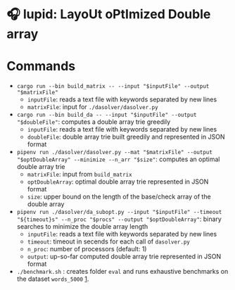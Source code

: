 # 🎧 lupid: LayoUt oPtImized Double array


# Commands

- `cargo run --bin build_matrix -- --input "$inputFile" --output "$matrixFile"`
  - `inputFile`: reads a text file with keywords separated by new lines
  - `matrixFile`: input for `./dasolver/dasolver.py`
- `cargo run --bin build_da -- --input "$inputFile" --output "$doubleFile"`: computes a double array trie greedily
  - `inputFile`: reads a text file with keywords separated by new lines
  - `doubleFile`: double array trie built greedily and represented in JSON format
- `pipenv run ./dasolver/dasolver.py --mat "$matrixFile" --output "$optDoubleArray" --minimize --n_arr "$size"`: computes an optimal double array trie
  - `matrixFile`: input from `build_matrix`
  - `optDoubleArray`: optimal double array trie represented in JSON format
  - `size`: upper bound on the length of the base/check array of the double array
- `pipenv run ./dasolver/da_subopt.py --input "$inputFile" --timeout "${timeout}s" --n_proc "$procs" --output "$optDoubleArray"`: binary searches to minimize the double array length
  - `inputFile`: reads a text file with keywords separated by new lines
  - `timeout`: timeout in secends for each call of `dasolver.py`
  - `n_proc`: number of processors (default: 1)
  - `output`: up-so-far computed double array trie represented in JSON format
- `./benchmark.sh` : creates folder `eval` and runs exhaustive benchmarks on the dataset `words_5000` [1].

[1]: https://github.com/legalforce-research/stringmatch-bench
